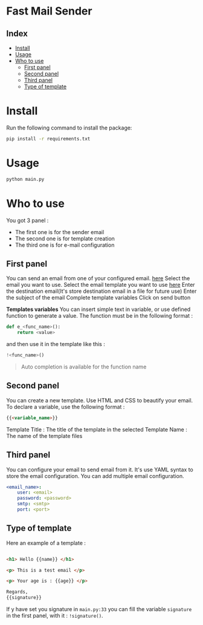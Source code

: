 # Fast Mail Sender

## Index

- [Install](#install)
- [Usage](#usage)
- [Who to use](#who-to-use)
  - [First panel](#first-panel)
  - [Second panel](#second-panel)
  - [Third panel](#third-panel)
  - [Type of template](#type-of-template)

# Install 

Run the following command to install the package:

```bash
pip install -r requirements.txt
```

# Usage

```bash
python main.py
```

# Who to use

You got 3 panel : 
- The first one is for the sender email
- The second one is for template creation
- The third one is for e-mail configuration

## First panel

You can send an email from one of your configured email. [here](#third-panel)
Select the email you want to use.
Select the email template you want to use [here](#second-panel) 
Enter the destination email(It's store destination email in a file for future use)
Enter the subject of the email
Complete template variables
Click on send button

**Templates variables**
You can insert simple text in variable, or use defined function to generate a value.
The function must be in the following format : 
```python
def e_<func_name>():
    return <value>
```
and then use it in the template like this : 
```python
!<func_name>()
```

> Auto completion is available for the function name

## Second panel

You can create a new template. Use HTML and CSS to beautify your email.
To declare a variable, use the following format : 
```html
{{<variable_name>}}
```

Template Title : The title of the template in the selected
Template Name : The name of the template files

## Third panel

You can configure your email to send email from it.
It's use YAML syntax to store the email configuration.
You can add multiple email configuration.

```yaml
<email_name>:
    user: <email>
    password: <password>
    smtp: <smtp>
    port: <port>
```


## Type of template

Here an example of a template : 
```html

<h1> Hello {{name}} </h1>

<p> This is a test email </p>

<p> Your age is : {{age}} </p>

Regards,
{{signature}}
```

If y have set you signature in `main.py:33` you can fill the variable `signature` in the first panel, with it : `!signature()`. 

